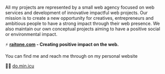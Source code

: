 All my projects are represented by a small web agency focused on web services and development of innovative impactful web projects. Our mission is to create a new opportunity for creatives, entrepreneurs and ambitious people to have a strong impact through their web presence. We also maintain our own conceptual projects aiming to have a positive social or environmental impact.

 ⚡ **[raitone.com](https://raitone.com) - Creating positive impact on the web.**
 
 You can find me and reach me through on my personal website
  
 👱‍♂️ [do.min.icu](https://do.min.icu)

<!--
**Ishydo/ishydo** is a ✨ _special_ ✨ repository because its `README.md` (this file) appears on your GitHub profile.

Here are some ideas to get you started:


I am actively working on middle size projects that are not open sources.

- 🔭 I’m currently working on ...
- 🌱 I’m currently learning ...
- 👯 I’m looking to collaborate on ...
- 🤔 I’m looking for help with ...
- 💬 Ask me about ...
- 📫 How to reach me: ...
- 😄 Pronouns: ...
- ⚡ Fun fact: ...
-->
